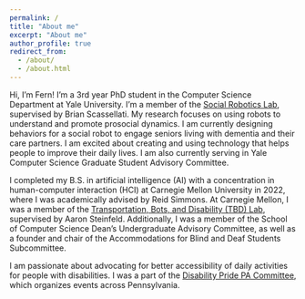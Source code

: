 ```yaml
---
permalink: /
title: "About me"
excerpt: "About me"
author_profile: true
redirect_from:
  - /about/
  - /about.html
---
```


Hi, I’m Fern! I’m a 3rd year PhD student in the Computer Science Department at Yale University. I’m a member of the [Social Robotics Lab](https://scazlab.yale.edu/), supervised by Brian Scassellati. My research focuses on using robots to understand and promote prosocial dynamics. I am currently designing behaviors for a social robot to engage seniors living with dementia and their care partners. I am excited about creating and using technology that helps people to improve their daily lives. I am also currently serving in Yale Computer Science Graduate Student Advisory Committee. 

I completed my B.S. in artificial intelligence (AI) with a concentration in human-computer interaction (HCI) at Carnegie Mellon University in 2022, where I was academically advised by Reid Simmons. At Carnegie Mellon, I was a member of the [Transportation, Bots, and Disability (TBD) Lab](https://tbd.ri.cmu.edu/), supervised by Aaron Steinfeld. Additionally, I was a member of the School of Computer Science Dean’s Undergraduate Advisory Committee, as well as a founder and chair of the Accommodations for Blind and Deaf Students Subcommittee.

I am passionate about advocating for better accessibility of daily activities for people with disabilities. I was a part of the [Disability Pride PA Committee](https://www.disabilitypridepa.org/), which organizes events across Pennsylvania. 

